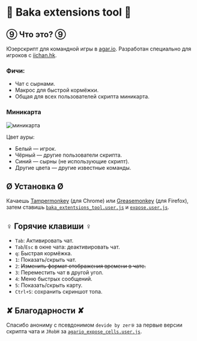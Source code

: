 # 🔰 Baka extensions tool 🔰

## ⑨ Что это? ⑨

Юзерскрипт для командной игры в [agar.io](http://agar.io/). Разработан специально для игроков с [iichan.hk](http://iichan.hk/).

### Фичи:

* Чат с сырнами.
* Макрос для быстрой кормёжки.
* Общая для всех пользователей скрипта миникарта.

### Миникарта

![миникарта](https://i.imgur.com/iBfcnE8.png)

Цвет ауры:
* Белый — игрок.
* Чёрный — другие пользователи скрипта.
* Синий — сырны (не использующие скрипт).
* Другие цвета — другие известные команды.

## Ø Установка Ø

Качаешь [Tampermonkey] \(для Chrome) или [Greasemonkey] \(для Firefox), затем ставишь [`baka_extentsions_tool.user.js`] и [`expose.user.js`].

[Tampermonkey]: https://chrome.google.com/webstore/detail/tampermonkey/dhdgffkkebhmkfjojejmpbldmpobfkfo?hl=en
[Greasemonkey]: https://addons.mozilla.org/en-Us/firefox/addon/greasemonkey/
[`baka_extentsions_tool.user.js`]: https://raw.githubusercontent.com/xzfc/baka-extensions-tool/master/baka_extentsions_tool.user.js
[`expose.user.js`]: https://raw.githubusercontent.com/xzfc/baka-extensions-tool/master/expose.user.js

## ♀ Горячие клавиши ♀

* `Tab`: Активировать чат.
* `Tab`/`Esc` в окне чата: деактивировать чат.
* `q`: Быстрая кормёжка.
* `1`: Показать/скрыть чат.
* `2`: ~~Изменить формат отображения времени в чате.~~
* `3`: Переместить чат в другой угол.
* `4`: Меню быстрых сообщений.
* `5`: Показать/скрыть карту.
* `Ctrl+S`: сохранить скриншот топа.

## ✘ Благодарности ✘

Спасибо анониму с псевдонимом `devide by zer⑨` за первые версии скрипта чата и `JRobH` за [`agario_expose_cells.user.js`][original expose].

[original expose]: https://gist.github.com/JRobH/818103d83d0b43c7492f
